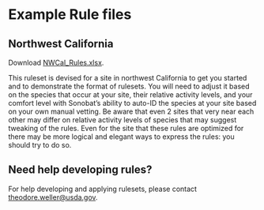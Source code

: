 # Example Rule files

## Northwest California

Download [NWCal_Rules.xlsx](./NWCal_Rules.xlsx).

This ruleset is devised for a site in northwest California to get you started
and to demonstrate the format of rulesets. You will need to adjust it based on
the species that occur at your site, their relative activity levels, and your
comfort level with Sonobat’s ability to auto-ID the species at your site based
on your own manual vetting. Be aware that even 2 sites that very near each
other may differ on relative activity levels of species that may suggest
tweaking of the rules. Even for the site that these rules are optimized for
there may be more logical and elegant ways to express the rules: you should try
to do so.

## Need help developing rules?

For help developing and applying rulesets, please contact
[theodore.weller@usda.gov](mailto:theodore.weller@usda.gov).
